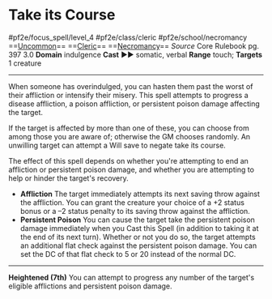 # Take its Course
#pf2e/focus_spell/level_4 #pf2e/class/cleric #pf2e/school/necromancy 
==[Uncommon](Uncommon.md)== ==[Cleric](Cleric.md)== ==[Necromancy](Necromancy.md)==
*Source* Core Rulebook pg. 397 3.0
**Domain** indulgence
**Cast** ►► somatic, verbal
**Range** touch; **Targets** 1 creature

---
When someone has overindulged, you can hasten them past the worst of their affliction or intensify their misery. This spell attempts to progress a disease affliction, a poison affliction, or persistent poison damage affecting the target.

If the target is affected by more than one of these, you can choose from among those you are aware of; otherwise the GM chooses randomly. An unwilling target can attempt a Will save to negate take its course.

The effect of this spell depends on whether you're attempting to end an affliction or persistent poison damage, and whether you are attempting to help or hinder the target's recovery.
- **Affliction** The target immediately attempts its next saving throw against the affliction. You can grant the creature your choice of a +2 status bonus or a –2 status penalty to its saving throw against the affliction.
- **Persistent Poison** You can cause the target take the persistent poison damage immediately when you Cast this Spell (in addition to taking it at the end of its next turn). Whether or not you do so, the target attempts an additional flat check against the persistent poison damage. You can set the DC of that flat check to 5 or 20 instead of the normal DC.

<hr>

**Heightened (7th)** You can attempt to progress any number of the target's eligible afflictions and persistent poison damage.